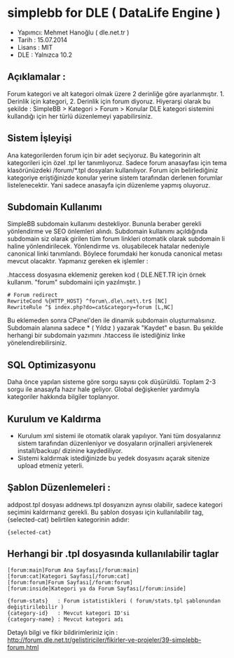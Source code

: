 simplebb for DLE ( DataLife Engine )
========
* Yapımcı: Mehmet Hanoğlu ( dle.net.tr )
* Tarih  : 15.07.2014
* Lisans : MIT
* DLE    : Yalnızca 10.2


Açıklamalar :
--------------------
Forum kategori ve alt kategori olmak üzere 2 derinliğe göre ayarlanmıştır. 1. Derinlik için kategori, 2. Derinlik için forum diyoruz.
Hiyerarşi olarak bu şekilde : SimpleBB > Kategori > Forum > Konular
DLE kategori sistemini kullandığı için her türlü düzenlemeyi yapabilirsiniz.

Sistem İşleyişi
--------------------
Ana kategorilerden forum için bir adet seçiyoruz. Bu kategorinin alt kategorileri için özel .tpl ler tanımlıyoruz.
Sadece forum anasayfası için tema klasörünüzdeki /forum/*.tpl dosyaları kullanılıyor.
Forum için belirlediğiniz kategoriye eriştiğinizde konular yerine sistem tarafından derlenen forumlar listelenecektir. Yani sadece anasayfa için düzenleme yapmış oluyoruz.

Subdomain Kullanımı
--------------------
SimpleBB subdomain kullanımı destekliyor. Bununla beraber gerekli yönlendirme ve SEO önlemleri alındı.
Subdomain kullanımı açıldığında subdomain siz olarak girilen tüm forum linkleri otomatik olarak subdomain li haline yönlendirilecek.
Yönlendirme vs. oluşabilecek hatalar nedeniyle canonical linki tanımlandı. Böylece forumdaki her konuda canonical metası mevcut olacaktır.
Yapmanız gereken ek işlemler :

.htaccess dosyasına eklemeniz gereken kod ( DLE.NET.TR için örnek kullanım. "forum" subdomaini için yazılmıştır. )
~~~
# Forum redirect
RewriteCond %{HTTP_HOST} ^forum\.dle\.net\.tr$ [NC]
RewriteRule ^$ index.php?do=cat&category=forum [L,NC]
~~~

Bu eklemeden sonra CPanel'den ile dinamik subdomain oluşturmalısınız.
Subdomain alanına sadece * ( Yıldız ) yazarak "Kaydet" e basın. Bu şekilde herhangi bir subdomain yazımını .htaccess ile istediğiniz linke yönelendirebilirsiniz.


SQL Optimizasyonu
--------------------
Daha önce yapılan sisteme göre sorgu sayısı çok düşürüldü. Toplam 2-3 sorgu ile anasayfa hazır hale geliyor. Global değişkenler yardımıyla kategoriler hakkında bilgiler toplanıyor.


Kurulum ve Kaldırma
--------------------
* Kurulum xml sistemi ile otomatik olarak yapılıyor. Yani tüm dosyalarınız sistem tarafından düzenleniyor ve dosyaların orjinalleri arşivlenerek install/backup/ dizinine kaydediliyor.
* Sistemi kaldırmak istediğinizde bu yedek dosyasını açarak sitenize upload etmeniz yeterli.


Şablon Düzenlemeleri :
--------------------

addpost.tpl dosyası addnews.tpl dosyanızın aynısı olabilir, sadece kategori seçimini kaldırmanız gerekli.
Bu şablon dosyası için kullanılabilir tag, {selected-cat} belirtilen kategorinin adıdır:
~~~
{selected-cat}
~~~


Herhangi bir .tpl dosyasında kullanılabilir taglar
--------------------

~~~
[forum:main]Forum Ana Sayfası[/forum:main]
[forum:cat]Kategori Sayfası[/forum:cat]
[forum:forum]Forum Sayfası[/forum:forum]
[forum:inside]Kategori ya da Forum Sayfası[/forum:inside]
~~~

~~~
{forum-stats}   : Forum istatistikleri ( forum/stats.tpl şablonundan değiştirilebilir )
{category-id}   : Mevcut kategori ID'si
{category-name} : Mevcut kategori adı
~~~

Detaylı bilgi ve fikir bildirimleriniz için : http://forum.dle.net.tr/gelistiriciler/fikirler-ve-projeler/39-simplebb-forum.html
